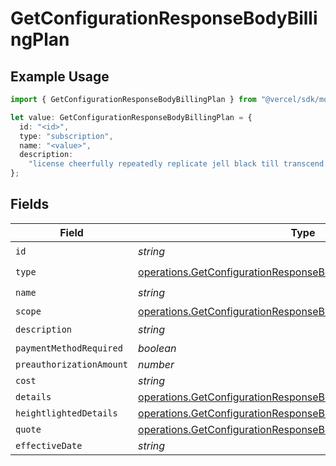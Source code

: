 # GetConfigurationResponseBodyBillingPlan

## Example Usage

```typescript
import { GetConfigurationResponseBodyBillingPlan } from "@vercel/sdk/models/operations/getconfiguration.js";

let value: GetConfigurationResponseBodyBillingPlan = {
  id: "<id>",
  type: "subscription",
  name: "<value>",
  description:
    "license cheerfully repeatedly replicate jell black till transcend before rarely",
};
```

## Fields

| Field                                                                                                                                              | Type                                                                                                                                               | Required                                                                                                                                           | Description                                                                                                                                        |
| -------------------------------------------------------------------------------------------------------------------------------------------------- | -------------------------------------------------------------------------------------------------------------------------------------------------- | -------------------------------------------------------------------------------------------------------------------------------------------------- | -------------------------------------------------------------------------------------------------------------------------------------------------- |
| `id`                                                                                                                                               | *string*                                                                                                                                           | :heavy_check_mark:                                                                                                                                 | N/A                                                                                                                                                |
| `type`                                                                                                                                             | [operations.GetConfigurationResponseBodyIntegrationsResponseType](../../models/operations/getconfigurationresponsebodyintegrationsresponsetype.md) | :heavy_check_mark:                                                                                                                                 | N/A                                                                                                                                                |
| `name`                                                                                                                                             | *string*                                                                                                                                           | :heavy_check_mark:                                                                                                                                 | N/A                                                                                                                                                |
| `scope`                                                                                                                                            | [operations.GetConfigurationResponseBodyScope](../../models/operations/getconfigurationresponsebodyscope.md)                                       | :heavy_minus_sign:                                                                                                                                 | N/A                                                                                                                                                |
| `description`                                                                                                                                      | *string*                                                                                                                                           | :heavy_check_mark:                                                                                                                                 | N/A                                                                                                                                                |
| `paymentMethodRequired`                                                                                                                            | *boolean*                                                                                                                                          | :heavy_minus_sign:                                                                                                                                 | N/A                                                                                                                                                |
| `preauthorizationAmount`                                                                                                                           | *number*                                                                                                                                           | :heavy_minus_sign:                                                                                                                                 | N/A                                                                                                                                                |
| `cost`                                                                                                                                             | *string*                                                                                                                                           | :heavy_minus_sign:                                                                                                                                 | N/A                                                                                                                                                |
| `details`                                                                                                                                          | [operations.GetConfigurationResponseBodyDetails](../../models/operations/getconfigurationresponsebodydetails.md)[]                                 | :heavy_minus_sign:                                                                                                                                 | N/A                                                                                                                                                |
| `heightlightedDetails`                                                                                                                             | [operations.GetConfigurationResponseBodyHeightlightedDetails](../../models/operations/getconfigurationresponsebodyheightlighteddetails.md)[]       | :heavy_minus_sign:                                                                                                                                 | N/A                                                                                                                                                |
| `quote`                                                                                                                                            | [operations.GetConfigurationResponseBodyQuote](../../models/operations/getconfigurationresponsebodyquote.md)[]                                     | :heavy_minus_sign:                                                                                                                                 | N/A                                                                                                                                                |
| `effectiveDate`                                                                                                                                    | *string*                                                                                                                                           | :heavy_minus_sign:                                                                                                                                 | N/A                                                                                                                                                |